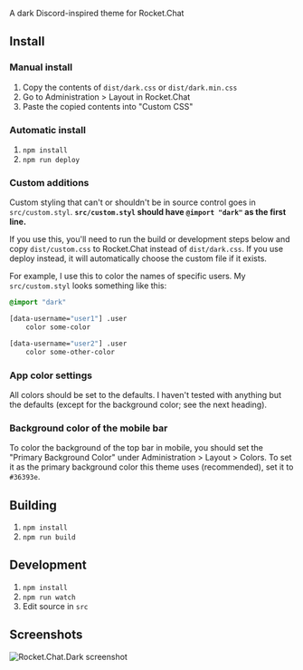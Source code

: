 A dark Discord-inspired theme for Rocket.Chat

## Install

### Manual install
1. Copy the contents of `dist/dark.css` or `dist/dark.min.css`
2. Go to Administration > Layout in Rocket.Chat
3. Paste the copied contents into "Custom CSS"

### Automatic install
1. `npm install`
2. `npm run deploy`

### Custom additions
Custom styling that can't or shouldn't be in source control goes in `src/custom.styl`.
**`src/custom.styl` should have `@import "dark"` as the first line.**

If you use this, you'll need to run the build or development steps below and copy
`dist/custom.css` to Rocket.Chat instead of `dist/dark.css`. If you use deploy instead,
it will automatically choose the custom file if it exists.

For example, I use this to color the names of specific users. My
`src/custom.styl` looks something like this:

```css
@import "dark"

[data-username="user1"] .user
	color some-color

[data-username="user2"] .user
	color some-other-color
```

### App color settings
All colors should be set to the defaults. I haven't tested with anything but
the defaults (except for the background color; see the next heading).

### Background color of the mobile bar
To color the background of the top bar in mobile, you should set the "Primary
Background Color" under Administration > Layout > Colors. To set it as the primary
background color this theme uses (recommended), set it to `#36393e`.

## Building
1. `npm install`
2. `npm run build`

## Development
1. `npm install`
2. `npm run watch`
3. Edit source in `src`

## Screenshots
![Rocket.Chat.Dark screenshot](https://code.0x0049.me/static/screenshots/rocket.chat.dark.png)
